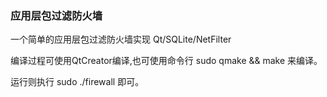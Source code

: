 ### 应用层包过滤防火墙

一个简单的应用层包过滤防火墙实现
Qt/SQLite/NetFilter

编译过程可使用QtCreator编译,也可使用命令行
	sudo qmake && make
来编译。

运行则执行
	sudo ./firewall
即可。
